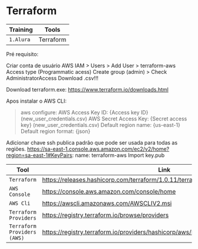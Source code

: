 # Terraform

|Training     |Tools|
|-------------|-----------|
|`1.Alura`| Terraform

Pré requisito:

Criar conta de usuário AWS 
    IAM > Users > Add User > terraform-aws
        Access type (Programmatic acess)
        Create group (admin) > Check AdministratorAccess
        Download .csv!!!

Download terraform.exe:
    https://www.terraform.io/downloads.html

Apos instalar o AWS CLI:
> aws configure: 
    AWS Access Key ID: {Access key ID} (new_user_credentials.csv)
    AWS Secret Access Key: {Secret access key} (new_user_credentials.csv)
    Default region name: {us-east-1}
    Default region format: {json}

Adicionar chave ssh publica padrão que pode ser usada para todas as regiões.
    https://sa-east-1.console.aws.amazon.com/ec2/v2/home?region=sa-east-1#KeyPairs:
    name: terraform-aws
    Import key.pub

|Tool    |Link|
|-------------|-----------|
|`Terraform`| https://releases.hashicorp.com/terraform/1.0.11/terraform_1.0.11_windows_amd64.zip
|`AWS Console`| https://console.aws.amazon.com/console/home
|`AWS Cli`| https://awscli.amazonaws.com/AWSCLIV2.msi
|`Terraform Providers`| https://registry.terraform.io/browse/providers
|`Terraform Providers (AWS)`| https://registry.terraform.io/providers/hashicorp/aws/latest/docs

